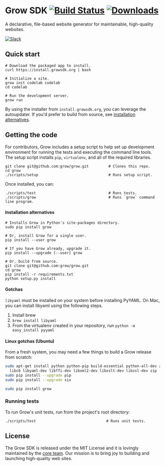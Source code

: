 # Grow SDK [![Build Status](https://travis-ci.org/grow/grow.png?branch=master)](https://travis-ci.org/grow/grow) [![Downloads](https://img.shields.io/github/downloads/grow/grow/total.svg)](https://github.com/grow/grow/releases)
A declarative, file-based website generator for maintainable, high-quality websites.

[![Slack](https://growsdk.herokuapp.com/badge.svg)](https://growsdk.herokuapp.com)

## Quick start

```
# Download the packaged app to install.
curl https://install.growsdk.org | bash

# Initialize a site.
grow init codelab codelab
cd codelab

# Run the development server.
grow run
```

By using the installer from `install.growsdk.org`, you can leverage the autoupdater. If you'd prefer to build from source, see [installation alternatives](#installation-alternatives).

## Getting the code

For contributors, Grow includes a setup script to help set up development environment for running the tests and executing the command line tools. The setup script installs `pip`, `virtualenv`, and all of the required libraries.

    git clone git@github.com:grow/grow.git         # Clones this repo.
    cd grow
    ./scripts/setup                                # Runs setup script.

Once installed, you can:

    ./scripts/test                                 # Runs tests.
    ./scripts/grow                                 # Runs `grow` command line program.

#### Installation alternatives

    # Installs Grow in Python's site-packages directory.
    sudo pip install grow

    # Or, install Grow for a single user.
    pip install --user grow

    # If you have Grow already, upgrade it.
    pip install --upgrade [--user] grow

    # Or, build from source.
    git clone git@github.com:grow/grow.git
    cd grow
    pip install -r requirements.txt
    python setup.py install

#### Gotchas

`libyaml` must be installed on your system before installing PyYAML. On Mac, you can install libyaml using the following steps.

1. Install brew
2. `brew install libyaml`
3. From the virtualenv created in your repository, run `python -m easy_install pyyaml`

#### Linux gotchas (Ubuntu)

From a fresh system, you may need a few things to build a Grow release from scratch:

```bash
sudo apt-get install python python-pip build-essential python-all-dev zip \
  libc6 libyaml-dev libffi-dev libxml2-dev libxslt-dev libssl-dev zip
sudo pip install --upgrade pip
sudo pip install --upgrade six

sudo pip install grow
```

### Running tests

To run Grow's unit tests, run from the project's root directory:

    ./scripts/test                                # Runs unit tests.

## License

The Grow SDK is released under the MIT License and it is lovingly maintained by the [core team](https://github.com/grow/grow/blob/master/LICENSE). Our mission is to bring joy to building and launching high-quality web sites.
